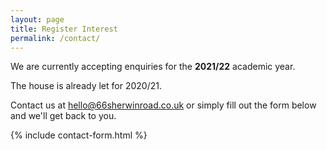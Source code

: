 ```yaml
---
layout: page
title: Register Interest
permalink: /contact/
---
```

We are currently accepting enquiries for the **2021/22** academic year.

The house is already let for 2020/21.

Contact us at <hello@66sherwinroad.co.uk> or simply fill out the form below and we'll get back to you.

{% include contact-form.html %}
